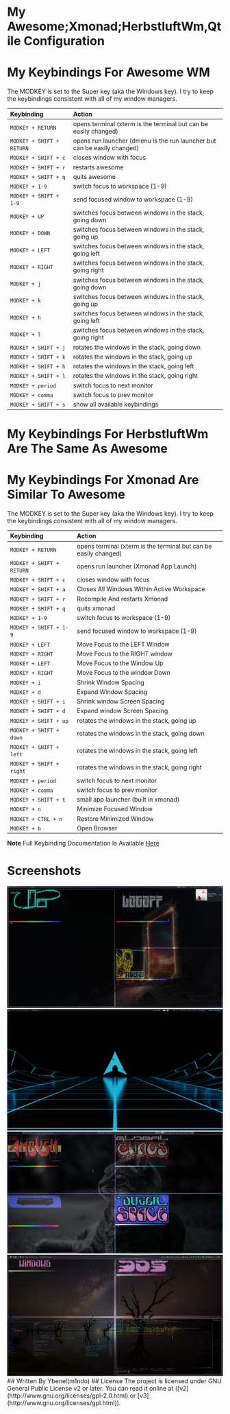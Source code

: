 # My Awesome;Xmonad;HerbstluftWm,Qtile Configuration
# My Keybindings For Awesome WM
The MODKEY is set to the Super key (aka the Windows key).  I try to keep the
keybindings consistent with all of my window managers.

| Keybinding | Action |
| :--- | :--- |
| `MODKEY + RETURN` | opens terminal (xterm is the terminal but can be easily changed) |
| `MODKEY + SHIFT + RETURN` | opens run launcher (dmenu is the run launcher but can be easily changed) |
| `MODKEY + SHIFT + c` | closes window with focus |
| `MODKEY + SHIFT + r` | restarts awesome |
| `MODKEY + SHIFT + q` | quits awesome |
| `MODKEY + 1-9` | switch focus to workspace (1-9) |
| `MODKEY + SHIFT + 1-9` | send focused window to workspace (1-9) |
| `MODKEY + UP` | switches focus between windows in the stack, going down |
| `MODKEY + DOWN` | switches focus between windows in the stack, going up |
| `MODKEY + LEFT` | switches focus between windows in the stack, going left |
| `MODKEY + RIGHT` | switches focus between windows in the stack, going right |
| `MODKEY + j` | switches focus between windows in the stack, going down |
| `MODKEY + k` | switches focus between windows in the stack, going up |
| `MODKEY + h` | switches focus between windows in the stack, going left |
| `MODKEY + l` | switches focus between windows in the stack, going right |
| `MODKEY + SHIFT + j` | rotates the windows in the stack, going down|
| `MODKEY + SHIFT + k` | rotates the windows in the stack, going up |
| `MODKEY + SHIFT + h` | rotates the windows in the stack, going left|
| `MODKEY + SHIFT + l` | rotates the windows in the stack, going right |
| `MODKEY + period` | switch focus to next monitor |
| `MODKEY + comma` | switch focus to prev monitor |
| `MODKEY + SHIFT + s` | show all available keybindings |

# My Keybindings For HerbstluftWm Are The Same As Awesome
# My Keybindings For Xmonad Are Similar To Awesome

The MODKEY is set to the Super key (aka the Windows key).  I try to keep the
keybindings consistent with all of my window managers.

| Keybinding | Action |
| :--- | :--- |
| `MODKEY + RETURN` | opens terminal (xterm is the terminal but can be easily changed) |
| `MODKEY + SHIFT + RETURN` | opens run launcher (Xmonad App Launch) |
| `MODKEY + SHIFT + c` | closes window with focus |
| `MODKEY + SHIFT + a` | Closes All Windows Within Active Workspace |
| `MODKEY + SHIFT + r` | Recompile And restarts Xmonad |
| `MODKEY + SHIFT + q` | quits xmonad |
| `MODKEY + 1-9` | switch focus to workspace (1-9) |
| `MODKEY + SHIFT + 1-9` | send focused window to workspace (1-9) |
| `MODKEY + LEFT` | Move Focus to the LEFT Window |
| `MODKEY + RIGHT` | Move Focus to the RIGHT window |
| `MODKEY + LEFT` | Move Focus to the Window Up|
| `MODKEY + RIGHT` | Move Focus to the window Down|
| `MODKEY + i` | Shrink Window Spacing |
| `MODKEY + d` | Expand Window Spacing |
| `MODKEY + SHIFT + i` | Shrink window Screen Spacing |
| `MODKEY + SHIFT + d` | Expand window Screen Spacing |
| `MODKEY + SHIFT + up` | rotates the windows in the stack, going up |
| `MODKEY + SHIFT + down` | rotates the windows in the stack, going down |
| `MODKEY + SHIFT + left` | rotates the windows in the stack, going left |
| `MODKEY + SHIFT + right` | rotates the windows in the stack, going right |
| `MODKEY + period` | switch focus to next monitor |
| `MODKEY + comma` | switch focus to prev monitor |
| `MODKEY + SHIFT + t` | small app launcher (built in xmonad) |
| `MODKEY + n` | Minimize Focused Window |
| `MODKEY + CTRL + n` | Restore Minimized Window |
| `MODKEY + b` | Open Browser |

**Note** Full Keybinding Documentation Is Available [Here](https://docs.darkos.cf/bindings/) 

# Screenshots
<img src="https://github.com/m1ndo/dotfiles/blob/master/screenshots/ybenel-full-20210905-220622.png" alt="Awesome" border="0">
<img src="https://github.com/m1ndo/dotfiles/blob/master/screenshots/ybenel@03-25-04-scrot.png" alt="Xmonad" border="0">
<img src="https://github.com/m1ndo/dotfiles/blob/master/screenshots/ybenel-full-20210911-133036.png" alt="Herbstluftwm" border="0">
<img src="https://github.com/m1ndo/dotfiles/blob/master/screenshots/ybenel-full-20210914-160339.png" alt="Qtile" border="0">
## Written By Ybenel(m1ndo)
## License
The project is licensed under GNU General Public License v2 or later.
You can read it online at ([v2](http://www.gnu.org/licenses/gpl-2.0.html)
or [v3](http://www.gnu.org/licenses/gpl.html)).
